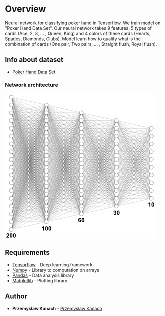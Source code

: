 # Overview

Neural network for classifying poker hand in Tensorflow. We train model on "Poker Hand Data Set". Our neural network takes 9 features: 5 types of cards (Ace, 2, 3, ... , Queen, King) and 4 colors of these cards (Hearts, Spades, Diamonds, Clubs). Model learn how to qualify what is the combination of cards (One pair, Two pairs, ... , Straight flush, Royal flush).

## Info about dataset

* [Poker Hand Data Set](https://archive.ics.uci.edu/ml/datasets/Poker+Hand)

### Network architecture

![Network architecture](/poker_architecture.png)

## Requirements

* [Tensorflow](https://www.tensorflow.org) - Deep learning framework
* [Numpy](http://www.numpy.org) - Library to computation on arrays
* [Pandas](https://pandas.pydata.org) - Data analysis library
* [Matplotlib](https://matplotlib.org) - Plotting library

## Author

* **Przemysław Kanach** - [Przemysław Kanach](https://github.com/Przemoo16)
